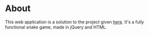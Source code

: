 # About
This web application is a solution to the project given [here](http://www.theodinproject.com/javascript-and-jquery/jquery-and-the-dom).
It's a fully functional snake game, made in jQuery and HTML.